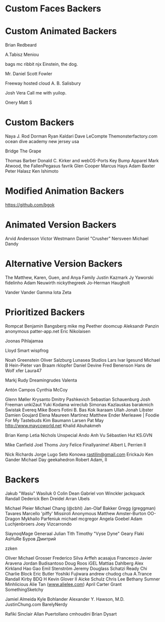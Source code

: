 Custom Faces Backers
====================

Custom Animated Backers
=======================
Brian Redbeard

A.Tabisz
Meniou

bags mc ribbit
njx
Einstein, the dog.

Mr. Daniel Scott Fowler


Freeway hosted cloud
A. B. Salisbury

Josh Vera
Call me with yuilop.


Onery
Matt S


Custom Backers
==============
Naya J.
Rod Dorman
Ryan Kaldari
Dave LeCompte
Themonsterfactory.com
ocean dive academy new jersey usa

Bridge
The Grape

Thomas Barber
Donald C. Kirker and webOS-Ports
Key Bump Apparel
Mark Atwood, the FallenPegasus
favrik
Glen Cooper
Marcus Hays
Adam Baxter
Peter Halasz
Ken Ishimoto


Modified Animation Backers
==========================
https://github.com/bgok

Animated Version Backers
========================
Arvid Andersson
Victor Westmann
Daniel "Crusher" Nersveen
Michael Dandy


Alternative Version Backers
===========================
The Matthew, Karen, Guen, and Anya Family
Justin Kazmark
Jy Yaworski
fidelinho
Adam Neuwirth
nickythegreek
Jo-Herman Haugholt


Vander Vander Gamma Iota Zeta


Prioritized Backers
===================
Rompcat
Benjamin Bangsberg
mike mg
Peether
doomcup
Aleksandr Panzin
anonymous
patter-app.net
Eric Nikolaisen

Joonas Pihlajamaa


Lloyd Smart
wispfrog

Noah Greenstein
Oliver Salzburg
Lunasea Studios
Lars Ivar Igesund
Michael B
Hein-Pieter van Braam
rklopfer
Daniel Devine
Fred Benenson
Hans de Wolf
xfer
Laura47

Markj
Rudy Dreamingrudes Valenta

Antón Campos
Cynthia McCoy

Glenn Møller
Krysanto
Dmitry Pashkevich
Sebastian Schauenburg
Josh Freeman
unki2aut
Yuki Kodama
wireclub
Simonas Kazlauskas
barakmich
Świstak
Evereq
Mike Boers
Fotini B.
Bas Kok
Ikaraam Ullah
Jonah Libster
Damien Goujard
Elena Maureen Martinez
Matthew Ender
Merleawe | Foodie For My Tastebuds
Kim Baumann Larsen
Pat May http://www.maycoworld.net
Khalid Abuhakmeh

Brian Kemp
Letia Nichols
Unspecial Ando
Anh Vu
Sébastien Hut
KS.GVN

Mike Canfield
Joel Thoms
Jory Felice
Finallyanime!
Albert L Perrien II

Nick Richards
Jorge Lugo
Seto Konowa
rastilin@gmail.com
ErickaJo
Ken Gander
Michael Day
geekahedron
Robert Adam, II


Backers
=======
Jakub "Wasiu" Wasiluk
0
Colin Dean
Gabriel von Winckler
jackquack
Randall Dederick
Ben Dreidel
Arran Ubels

Michael Pleier
Michael Chang (@cbhl)
Jan-Olaf Bakker
Gregg (greggman) Tavares
Marcello 'piffy' Missiroli
Anonymous
Matthew Amster-Burton
OO-Dragon
Mykhailo Parfeniuk
michael mcgregor
Angela Goebel
Adam Luchjenbroers
Joey Vizcarrondo

SiaynoqMage
Generaal
Julian Tith
Timothy "Vyse Dyne" Geary
Flaki
AsHuRe
Буров Дмитрий

zzken

Oliver
Michael Grosser
Frederico Silva
Arffeh
acasajus
Francesco
Javier Aravena
Jordan Budisantoso
Doug Roos
iGEL
Mattias Dahlberg
Alex Kirkland
Hao Gao
Emil Stenström
Jeremy Douglass
Schatzi
Ready Chi
Charlie Block
Eric Butler
Yoshiki Fujiwara
andrew chudog chua
A.Trance
Randall Kirby
BDQ
H Kevin Glover II
Aicke Schulz
Chris Lee
Bethany Sumner
Minhlicious
Alie Tan (www.alielee.com)
April Carter Grant
SomethingSketchy

Jamiel Almeida
Kyle Bohlander
Alexander Y. Hawson, M.D.
JustinChung.com
BarelyNerdy

Rafiki Sinclair
Allan Puertollano
cmhoudini
Brian Dysart


